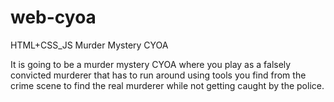 # web-cyoa
HTML+CSS_JS Murder Mystery CYOA

It is going to be a murder mystery CYOA where you play as a falsely convicted murderer that has to run around using tools you find from the crime scene to find the real murderer while not getting caught by the police.